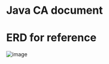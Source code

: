 # Java CA document
# ERD for reference

![image](https://user-images.githubusercontent.com/62707309/146294091-e08598fb-56b7-4ff9-b2ff-a26ee580122c.png)

